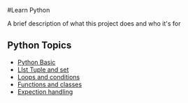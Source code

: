 
#Learn Python

A brief description of what this project does and who it's for


## Python Topics

 - [Python Basic](https://github.com/LalitAswal/python_fcourse/blob/main/Python_Basics.ipynb)
 - [LIst Tuple and set](https://github.com/LalitAswal/python_fcourse/blob/main/List%20tupple%20and%20set%20.ipynb)
 - [Loops and conditions](https://github.com/LalitAswal/python_fcourse/blob/main/Loops%20and%20if%20else%20condition.ipynb)
 - [Functions and classes](https://github.com/LalitAswal/python_fcourse/blob/main/Functions%20and%20classes.ipynb)
 - [Expection handling](https://github.com/LalitAswal/python_fcourse/blob/main/Exception%20Handing%20.ipynb)
